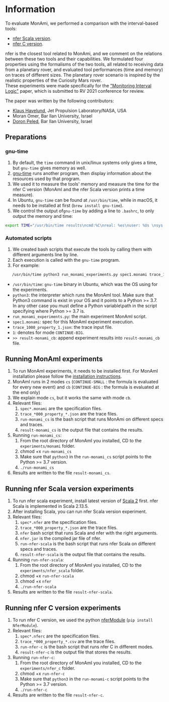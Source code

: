 # Information
To evaluate MonAmi, we performed a comparison with the interval-based tools:
* [nfer Scala version](https://github.com/rv-tools/nfer).
* [nfer C version](https://bitbucket.org/seanmk/nfer/src/master/). 

nfer is the closest tool related to MonAmi, and we comment on the relations between these two tools and their capabilities.
We formulated four properties using the formalisms of the two tools, all related to receiving data from a planetary rover, 
and evaluated tool performances (time and memory) on traces of different sizes. 
The planetary rover scenario is inspired by the realistic properties of the Curiosity Mars rover. \
These experiments were made specifically for the ["Monitoring Interval Logic"](https://github.com/moraneus/MonAmI/blob/main/out/papers/Monitoring_Interval_Logic.pdf) paper, 
which is submitted to RV 2021 conference for review.

The paper was written by the following contributors:
* [Klaus Havelund](http://www.havelund.com/), Jet Propulsion Laboratory/NASA, USA
* Moran Omer, Bar Ilan University, Israel
* [Doron Peled](https://u.cs.biu.ac.il/~doronp/), Bar Ilan University, Israel

## Preparations
### gnu-time
1. By default, the `time` command in unix/linux systems only gives a time, but `gnu-time` gives memory as well.
2. [gnu-time](https://www.gnu.org/software/time/) runs another program, then display information about the resources used by that program.
3. We used it to measure the tools' memory and measure the time for the nfer C version (MonAmI and the nfer Scala version prints a time measure).
4. In Ubuntu, `gnu-time` can be found at `/usr/bin/time`, while in macOS, it needs to be installed at first (`brew install gnu-time`).  
5. We control the output of`gnu-time` by adding a line to `.bashrc`, to only output the memory and time:
```bash
export TIME="/usr/bin/time results\ncmd:%C\nreal: %es\nuser: %Us \nsys: %Ss \nmemory: %MKB \ncpu: %P"
```

### Automated scripts   
1. We created bash scripts that execute the tools by calling them with different arguments line by line.
2. Each execution is called with the `gnu-time` program.
3. For example:
```bash
   /usr/bin/time python3 run_monami_experiments.py spec1.monami trace_1000_property_1.json 1) >> result-monami_cb 2>&1
```
* `/usr/bin/time`: `gnu-time` binary in Ubuntu, which was the OS using for the experiments.
* `python3`: the interpreter which runs the MonAmI tool. Make sure that Python3 command is exist in your OS and it points to a Python >= 3.7. \
  In any other case you must define a Python variable\path in the script specifying where Python >= 3.7 is.
* `run_monami_experiments.py`: the main experiment MonAmI script.
* `spec1.monami`: spec for this MonAmI experiment execution.
* `trace_1000_property_1.json`: the trace input file.
* `1`: denotes for mode `CONTINUE-BIG`.
* `>> result-monami_cb`: append experiment results into `result-monami_cb` file.


## Running MonAmI experiments
1. To run MonAmI experiments, it needs to be installed first. For MonAmI installation please follow the [installation instructions](https://github.com/moraneus/MonAmI#installing-monami).
2. MonAmI runs in 2 modes `cs` (`CONTINUE-SMALL` : the formula is evaluated for every new event) and `cb` (`CONTINUE-BIG` : the formula is evaluated at the end only)
3. We explain mode `cs`, but it works the same with mode `cb`.
4. Relevant files:   
    1. `spec*.monami` are the specification files.
    2. `trace_*000_property_*.json` are the trace files.
    3. `run-monami_cs` is the bash script that runs MonAmi on different specs and traces.
    4. `result-monami_cs` is the output file that contains the results.
5. Running `run-monami_cs`:
    1. From the root directory of MonAmI you installed, CD to the `experiments/monami` folder.
    2. chmod +x `run-monami_cs`
    3. Make sure that `python3` in the `run-monami_cs` script points to the Python >= 3.7 version.  
    4. `./run-monami_cs`
6. Results are written to the file `result-monami_cs`.
    
## Running nfer Scala version experiments
1. To run nfer scala experiment, install latest version of [Scala 2](https://www.scala-lang.org/download/scala2.html) first. nfer Scala is implemented in Scala 2.13.5.
2. After installing Scala, you can run nfer Scala version experiment.
3. Relevant files:   
    1. `spec*.nfer` are the specification files.
    2. `trace_*000_property_*.json` are the trace files.
    3. `nfer` bash script that runs Scala and nfer with the right arguments.
    4. `nfer.jar` is the compiled jar file of nfer.    
    5. `run-nfer-scala` is the bash script that runs nfer Scala on different specs and traces.
    6. `result-nfer-scala` is the output file that contains the results.
4. Running `run-nfer-scala`:
    1. From the root directory of MonAmI you installed, CD to the `experiments/nfer_scala` folder.
    2. chmod +x `run-nfer-scala`
    3. chmod +x `nfer`
    4. `./run-nfer-scala`
5. Results are written to the file `result-nfer-scala`.
    
## Running nfer C version experiments
1. To run nfer C version, we used the python [nferModule](https://pypi.org/project/NferModule/) (`pip install NferModule`).
2. Relevant files:   
    1. `spec*.nferc` are the specification files.
    2. `trace_*000_property_*.csv` are the trace files.
    4. `run-nfer-c` is the bash script that runs nfer C in different modes.
    5. `result-nfer-c` is the output file that stores the results.
4. Running `run-nfer-c`:
    1. From the root directory of MonAmI you installed, CD to the `experiments/nfer_c` folder.
    2. chmod +x `run-nfer-c`
    3. Make sure that `python3` in the `run-monami-c` script points to the Python >= 3.7 version.  
    3. `./run-nfer-c`
5. Results are written to the file `result-nfer-c`.
